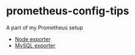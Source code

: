 # prometheus-config-tips

A part of my Prometheus setup

* [Node exporter](prometheus-node-eporter.md)
* [MySQL exporter](prometheus-mysqld-exporter.md)
